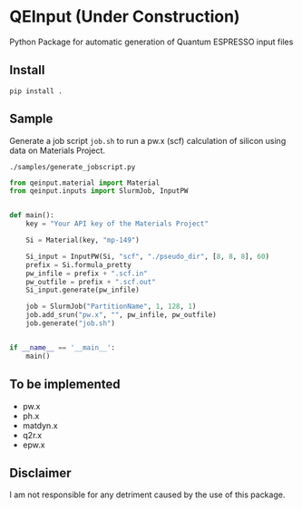 # QEInput (Under Construction)
Python Package for automatic generation of Quantum ESPRESSO input files
## Install
```Shell
pip install .
```

## Sample
Generate a job script `job.sh` to run a pw.x (scf) calculation of silicon using data on Materials Project.

`./samples/generate_jobscript.py`
```Python
from qeinput.material import Material
from qeinput.inputs import SlurmJob, InputPW


def main():
    key = "Your API key of the Materials Project"

    Si = Material(key, "mp-149")

    Si_input = InputPW(Si, "scf", "./pseudo_dir", [8, 8, 8], 60)
    prefix = Si.formula_pretty
    pw_infile = prefix + ".scf.in"
    pw_outfile = prefix + ".scf.out"
    Si_input.generate(pw_infile)

    job = SlurmJob("PartitionName", 1, 128, 1)
    job.add_srun("pw.x", "", pw_infile, pw_outfile)
    job.generate("job.sh")


if __name__ == '__main__':
    main()
```

## To be implemented
- pw.x
- ph.x
- matdyn.x
- q2r.x
- epw.x

## Disclaimer
I am not responsible for any detriment caused by the use of this package.
